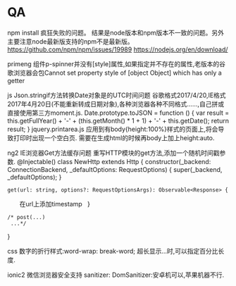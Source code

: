 # QA
npm install 疯狂失败的问题。
结果是node版本和npm版本不一致的问题。另外主要注意node最新版支持的npm不是最新版。
https://github.com/npm/npm/issues/19989
https://nodejs.org/en/download/

primeng
组件p-spinner并没有[style]属性,如果指定并不存在的属性,老版本的谷歌浏览器会包Cannot set property style of [object Object] which has only a getter

js
Json.stringif方法转换Date对象是的UTC时间问题
谷歌格式2017/4/20,IE格式2017年4月20日(不能重新转成日期对象),各种浏览器各种不同格式......,自己拼或直接使用第三方moment.js.
Date.prototype.toJSON = function () {
    var result = this.getFullYear() + '-' + (this.getMonth() * 1 + 1) + '-' + this.getDate();
    return result;
}
jquery.printarea.js 应用到有body{height:100%}样式的页面上,将会导致打印时出现一个空白页.
需要在生成html的时候再body上加上height:auto.

ng2
IE浏览器Get方法缓存问题
重写HTTP模块的get方法,添加一个随机时间戳参数.
@Injectable()
class NewHttp extends Http {
    constructor(_backend: ConnectionBackend, _defaultOptions: RequestOptions) {
        super(_backend, _defaultOptions);
    }

    get(url: string, options?: RequestOptionsArgs): Observable<Response> {
        在url上添加timestamp
    }

    /* post(...)
     ...*/
}

css
数字的折行样式:word-wrap: break-word;
超长显示...时,可以指定百分比长度.

ionic2 微信浏览器安全支持
sanitizer: DomSanitizer:安卓机可以,苹果机器不行.

